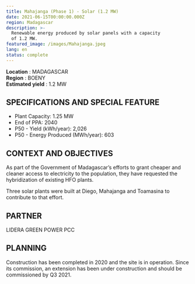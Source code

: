 ```yaml
---
title: Mahajanga (Phase 1) - Solar (1.2 MW)
date: 2021-06-15T00:00:00.000Z
region: Madagascar
description: >-
  Renewable energy produced by solar panels with a capacity 
  of 1.2 MW.
featured_image: /images/Mahajanga.jpeg
lang: en
status: complete
---
```

**Location** : MADAGASCAR<br>
**Region** : BOENY<br>
**Estimated yield** : 1.2 MW<br>

## SPECIFICATIONS AND SPECIAL FEATURE

* Plant Capacity: 1.25 MW
* End of PPA: 2040
* P50 - Yield (kWh/year): 2,026
* P50 - Energy Produced (MWh/year): 603

## CONTEXT AND OBJECTIVES

As part of the Government of Madagascar’s efforts to grant cheaper and cleaner access to electricity to the population, they have requested the hybridization of existing HFO plants.

Three solar plants were built at Diego, Mahajanga and Toamasina to contribute to that effort.

## PARTNER

LIDERA GREEN POWER PCC

## PLANNING

Construction has been completed in 2020 and the site is in operation. Since its commission, an extension has been under construction and should be commissioned by Q3 2021. 
